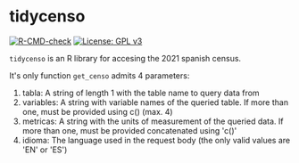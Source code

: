 # tidycenso

<!-- badges: start -->

[![R-CMD-check](https://github.com/hmeleiro/tidycenso/actions/workflows/R-CMD-check.yaml/badge.svg)](https://github.com/hmeleiro/tidycenso/actions/workflows/R-CMD-check.yaml) [![License: GPL v3](https://img.shields.io/badge/License-GPLv3-blue.svg)](https://www.gnu.org/licenses/gpl-3.0)

<!-- badges: end -->

`tidycenso` is an R library for accesing the 2021 spanish census.

It's only function `get_censo` admits 4 parameters:

1.  tabla: A string of length 1 with the table name to query data from
2.  variables: A string with variable names of the queried table. If more than one, must be provided using c() (max. 4)
3.  metricas: A string with the units of measurement of the queried data. If more than one, must be provided concatenated using 'c()'
4.  idioma: The language used in the request body (the only valid values are 'EN' or 'ES')
